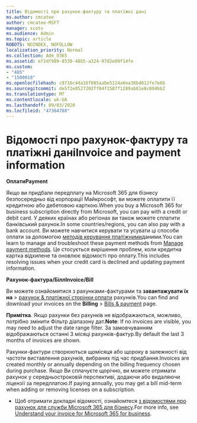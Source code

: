 ```yaml
---
title: Відомості про рахунок-фактуру та платіжні дані
ms.author: cmcatee
author: cmcatee-MSFT
manager: scotv
ms.audience: Admin
ms.topic: article
ROBOTS: NOINDEX, NOFOLLOW
localization_priority: Normal
ms.collection: Adm_O365
ms.assetid: ef2df989-8539-48b5-a324-97d2e09f14fe
ms.custom:
- "485"
- "1500018"
ms.openlocfilehash: c9716c4da16f085aabe5124a6ea36bd812fe7e6b
ms.sourcegitcommit: de5f2e8527202ff04f1587f1289ab81e8c804bb2
ms.translationtype: MT
ms.contentlocale: uk-UA
ms.lasthandoff: 09/03/2020
ms.locfileid: "47364788"
---
```

# <a name="invoice-and-payment-information"></a><span data-ttu-id="17d19-102">Відомості про рахунок-фактуру та платіжні дані</span><span class="sxs-lookup"><span data-stu-id="17d19-102">Invoice and payment information</span></span>

<span data-ttu-id="17d19-103">**Оплати**</span><span class="sxs-lookup"><span data-stu-id="17d19-103">**Payment**</span></span>

<span data-ttu-id="17d19-104">Якщо ви придбали передплату на Microsoft 365 для бізнесу безпосередньо від корпорації Майкрософт, ви можете оплатити її кредитною або дебетовою карткою.</span><span class="sxs-lookup"><span data-stu-id="17d19-104">When you buy a Microsoft 365 for business subscription directly from Microsoft, you can pay with a credit or debit card.</span></span>  <span data-ttu-id="17d19-105">У деяких країнах або регіонах ви також можете сплатити банківський рахунок.</span><span class="sxs-lookup"><span data-stu-id="17d19-105">In some countries/regions, you can also pay with a bank account.</span></span>  <span data-ttu-id="17d19-106">Ви можете навчитися керувати та усувати ці способи оплати за допомогою [методів керування платіжними](https://docs.microsoft.com/microsoft-365/commerce/billing-and-payments/manage-payment-methods)даними.</span><span class="sxs-lookup"><span data-stu-id="17d19-106">You can learn to manage and troubleshoot these payment methods from [Manage payment methods](https://docs.microsoft.com/microsoft-365/commerce/billing-and-payments/manage-payment-methods).</span></span> <span data-ttu-id="17d19-107">Це стосується вирішення проблем, коли кредитна картка відхилене та оновлює відомості про оплату.</span><span class="sxs-lookup"><span data-stu-id="17d19-107">This includes resolving issues when your credit card is declined and updating payment information.</span></span>

<span data-ttu-id="17d19-108">**Рахунок-фактура/Білл**</span><span class="sxs-lookup"><span data-stu-id="17d19-108">**Invoice/Bill**</span></span>

<span data-ttu-id="17d19-109">Ви можете ознайомитися з рахунками-фактурами та **завантажувати їх на**  >  [рахунок & платіжної сторінки оплати](https://go.microsoft.com/fwlink/p/?linkid=848039) рахунків.</span><span class="sxs-lookup"><span data-stu-id="17d19-109">You can find and download your invoices on the **Billing** > [Bills & payment](https://go.microsoft.com/fwlink/p/?linkid=848039) page.</span></span>  

<span data-ttu-id="17d19-110">**Примітка**. Якщо рахунки без рахунків не відображаються, можливо, потрібно змінити Фільтр діапазону дат.</span><span class="sxs-lookup"><span data-stu-id="17d19-110">**Note**: If no invoices are visible, you may need to adjust the date range filter.</span></span>  <span data-ttu-id="17d19-111">За замовчуванням відображаються останні 3 місяці рахунків-фактур.</span><span class="sxs-lookup"><span data-stu-id="17d19-111">By default the last 3 months of invoices are shown.</span></span>

<span data-ttu-id="17d19-112">Рахунки-фактури створюються щомісяця або щороку в залежності від частоти виставлення рахунків, вибраних під час придбання.</span><span class="sxs-lookup"><span data-stu-id="17d19-112">Invoices are created monthly or annually depending on the billing frequency chosen during purchase.</span></span>  <span data-ttu-id="17d19-113">Якщо Ви сплачуєте щорічно, ви можете отримати рахунок у середньостроковій перспективі, додаючи або видаляючи ліцензії за передплатою.</span><span class="sxs-lookup"><span data-stu-id="17d19-113">If paying annually, you may get a bill mid-term when adding or removing licenses on a subscription.</span></span>

- <span data-ttu-id="17d19-114">Щоб отримати докладні відомості, ознайомтеся [з відомостями про рахунок для служби Microsoft 365 для бізнесу](https://docs.microsoft.com/microsoft-365/commerce/billing-and-payments/understand-your-invoice2).</span><span class="sxs-lookup"><span data-stu-id="17d19-114">For more info, see [Understand your invoice for Microsoft 365 for business](https://docs.microsoft.com/microsoft-365/commerce/billing-and-payments/understand-your-invoice2).</span></span>